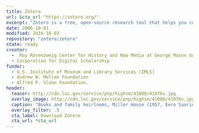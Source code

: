 ```yaml
---
title: Zotero
url: &cta_url "https://zotero.org/"
excerpt: "Zotero is a free, open-source research tool that helps you collect, organize, and analyze research and share it in a variety of ways. Zotero includes the best parts of older reference manager software — the ability to store author, title, and publication fields and to export that information as formatted references — and the best aspects of modern software and web applications, such as the ability to organize, tag, and search in advanced ways."
date: 2006-10-01
modified: 2016-10-03
repository: "zotero/zotero"
state: ready
creator:
  -  Roy Rosenzweig Center for History and New Media at George Mason University
  - Corporation for Digital Scholarship
funder:
  - U.S. Institute of Museum and Library Services (IMLS)
  - Andrew W. Mellon Foundation
  - Alfred P. Sloan Foundation.
header:
  teaser: http://cdn.loc.gov/service/pnp/highsm/41000/41076v.jpg
  overlay_image: http://cdn.loc.gov/service/pnp/highsm/41000/41076v.jpg
  caption: "Books and family heirlooms, Miller House (1957, Eero Saarinen), Columbus, Indiana, 2016 September 20 by Carol M. Highsmith. Courtesy [Library of Congress](http://www.loc.gov/pictures/item/2016631894/) ([PD](https://creativecommons.org/publicdomain/mark/1.0/))."
  overlay_filter: .5
  cta_label: Download Zotero
  cta_url: *cta_url
---
```

